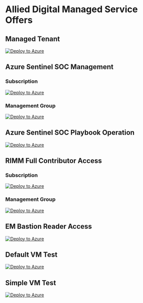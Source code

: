# Allied Digital Managed Service Offers

## Managed Tenant

[![Deploy to Azure](https://aka.ms/deploytoazurebutton)](https://portal.azure.com/#create/Microsoft.Template/uri/https%3A%2F%2Fraw.githubusercontent.com%2Fallieddigital%2FAzureLighthouseOnboard%2Fmain%2Fmodules%2Fsubscription-managing-tenant-approvers.bicep)

## Azure Sentinel SOC Management

### Subscription

[![Deploy to Azure](https://aka.ms/deploytoazurebutton)](https://portal.azure.com/#create/Microsoft.Template/uri/https%3A%2F%2Fallieddigital.github.io%2FAzureLighthouseOnboard%2FSOC.json)

### Management Group

[![Deploy to Azure](https://aka.ms/deploytoazurebutton)](https://portal.azure.com/#create/Microsoft.Template/uri/https%3A%2F%2Fallieddigital.github.io%2FAzureLighthouseOnboard%2FSOC-mg.json)

## Azure Sentinel SOC Playbook Operation

[![Deploy to Azure](https://aka.ms/deploytoazurebutton)](https://portal.azure.com/#create/Microsoft.Template/uri/https%3A%2F%2Fallieddigital.github.io%2FAzureLighthouseOnboard%2FSOC-rg.json)

## RIMM Full Contributor Access

### Subscription

[![Deploy to Azure](https://aka.ms/deploytoazurebutton)](https://portal.azure.com/#create/Microsoft.Template/uri/https%3A%2F%2Fallieddigital.github.io%2FAzureLighthouseOnboard%2FRIMM.json)

### Management Group

[![Deploy to Azure](https://aka.ms/deploytoazurebutton)](https://portal.azure.com/#create/Microsoft.Template/uri/https%3A%2F%2Fallieddigital.github.io%2FAzureLighthouseOnboard%2FRIMM-mg.json)

## EM Bastion Reader Access

[![Deploy to Azure](https://aka.ms/deploytoazurebutton)](https://portal.azure.com/#create/Microsoft.Template/uri/https%3A%2F%2Fallieddigital.github.io%2FAzureLighthouseOnboard%2FEM-subscription-Reader.json)

## Default VM Test

[![Deploy to Azure](https://aka.ms/deploytoazurebutton)](https://portal.azure.com/#blade/Microsoft_Azure_CreateUIDef/CustomDeploymentBlade/uri/https%3A%2F%2Fraw.githubusercontent.com%2Fallieddigital%2FAzureLighthouseOnboard%2Fmain%2Fmodules%2FdefaultVM.json/uiFormDefinitionUri/https%3A%2F%2Fraw.githubusercontent.com%2Fallieddigital%2FAzureLighthouseOnboard%2Fmain%2Fmodules%2FdefaultVM.ui.json)

## Simple VM Test

[![Deploy to Azure](https://aka.ms/deploytoazurebutton)](https://portal.azure.com/#blade/Microsoft_Azure_CreateUIDef/CustomDeploymentBlade/uri/https%3A%2F%2Fraw.githubusercontent.com%2Fallieddigital%2FAzureLighthouseOnboard%2Fmain%2Fmodules%2FsimpleVM.json/uiFormDefinitionUri/https%3A%2F%2Fraw.githubusercontent.com%2Fallieddigital%2FAzureLighthouseOnboard%2Fmain%2Fmodules%2FsimpleVM.ui.json)
